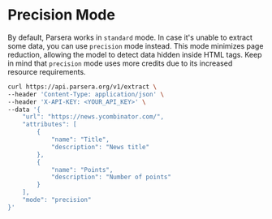 # Precision Mode

By default, Parsera works in `standard` mode. In case it's unable to extract some data, you can use `precision` mode instead. This mode minimizes page reduction, allowing the model to detect data hidden inside HTML tags. Keep in mind that `precision` mode uses more credits due to its increased resource requirements. 

```bash
curl https://api.parsera.org/v1/extract \
--header 'Content-Type: application/json' \
--header 'X-API-KEY: <YOUR_API_KEY>' \
--data '{
    "url": "https://news.ycombinator.com/",
    "attributes": [
        {
            "name": "Title",
            "description": "News title"
        },
        {
            "name": "Points",
            "description": "Number of points"
        }
    ],
    "mode": "precision"
}'
```
